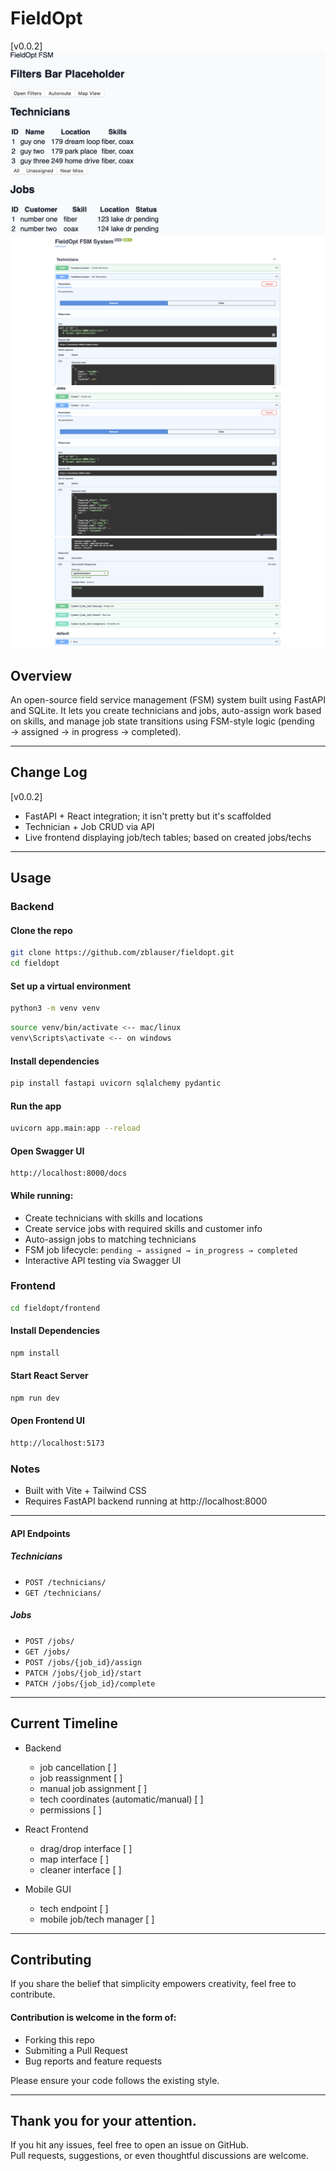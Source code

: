 # FieldOpt
[v0.0.2]
![til](./assets/fieldopt-Demo1.png)
![til](./assets/fieldopt-Demo2.png)
![til](./assets/fieldopt-Demo3.png)
![til](./assets/fieldopt-Demo4.png)

## Overview
An open-source field service management (FSM) system built using FastAPI and SQLite. It lets you create technicians and jobs, auto-assign work based on skills, and manage job state transitions using FSM-style logic (pending → assigned → in progress → completed).

---

## Change Log
[v0.0.2]

- FastAPI + React integration; it isn't pretty but it's scaffolded
- Technician + Job CRUD via API
- Live frontend displaying job/tech tables; based on created jobs/techs

---

## Usage

### Backend

#### Clone the repo
```bash
git clone https://github.com/zblauser/fieldopt.git
cd fieldopt
```

#### Set up a virtual environment
```bash
python3 -m venv venv
```
```bash
source venv/bin/activate <-- mac/linux
venv\Scripts\activate <-- on windows
```

#### Install dependencies
```bash
pip install fastapi uvicorn sqlalchemy pydantic
```

#### Run the app
```bash
uvicorn app.main:app --reload
```

#### Open Swagger UI
```
http://localhost:8000/docs
```

#### While running:

- Create technicians with skills and locations
- Create service jobs with required skills and customer info
- Auto-assign jobs to matching technicians
- FSM job lifecycle: `pending → assigned → in_progress → completed`
- Interactive API testing via Swagger UI

### Frontend
```bash
cd fieldopt/frontend
```

#### Install Dependencies
```bash
npm install
```

#### Start React Server
```bash
npm run dev
```

#### Open Frontend UI
```bash
http://localhost:5173
```

### Notes

- Built with Vite + Tailwind CSS
- Requires FastAPI backend running at http://localhost:8000

---

#### API Endpoints

##### Technicians
- `POST /technicians/`
- `GET /technicians/`

##### Jobs
- `POST /jobs/`
- `GET /jobs/`
- `POST /jobs/{job_id}/assign`
- `PATCH /jobs/{job_id}/start`
- `PATCH /jobs/{job_id}/complete`

---

## Current Timeline

- Backend
	- job cancellation						[ ]
	- job reassignment						[ ]
	- manual job assignment					[ ]
	- tech coordinates (automatic/manual)	[ ]
	- permissions							[ ]

- React Frontend
	- drag/drop interface					[ ]
	- map interface							[ ]
	- cleaner interface						[ ]

- Mobile GUI
	- tech endpoint							[ ]
	- mobile job/tech manager				[ ]
 
---

## Contributing

If you share the belief that simplicity empowers creativity, feel free to contribute. 

#### Contribution is welcome in the form of:              
- Forking this repo                                       
- Submiting a Pull Request                                
- Bug reports and feature requests                        
                                                          
Please ensure your code follows the existing style.  

---

## Thank you for your attention.                          
If you hit any issues, feel free to open an issue on GitHub.                                                        
Pull requests, suggestions, or even thoughtful discussions are welcome.
